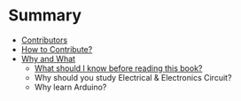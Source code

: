 # Summary

* [Contributors](contributors.md)
* [How to Contribute?](howtocontribute.md)
* [Why and What](#)
   * [What should I know before reading this book?](prequisite.md)
   * Why should you study Electrical & Electronics Circuit?
   * Why learn Arduino?

